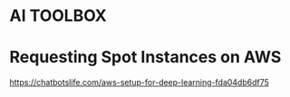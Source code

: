 # AI TOOLBOX #


# Requesting Spot Instances on AWS

https://chatbotslife.com/aws-setup-for-deep-learning-fda04db6df75


